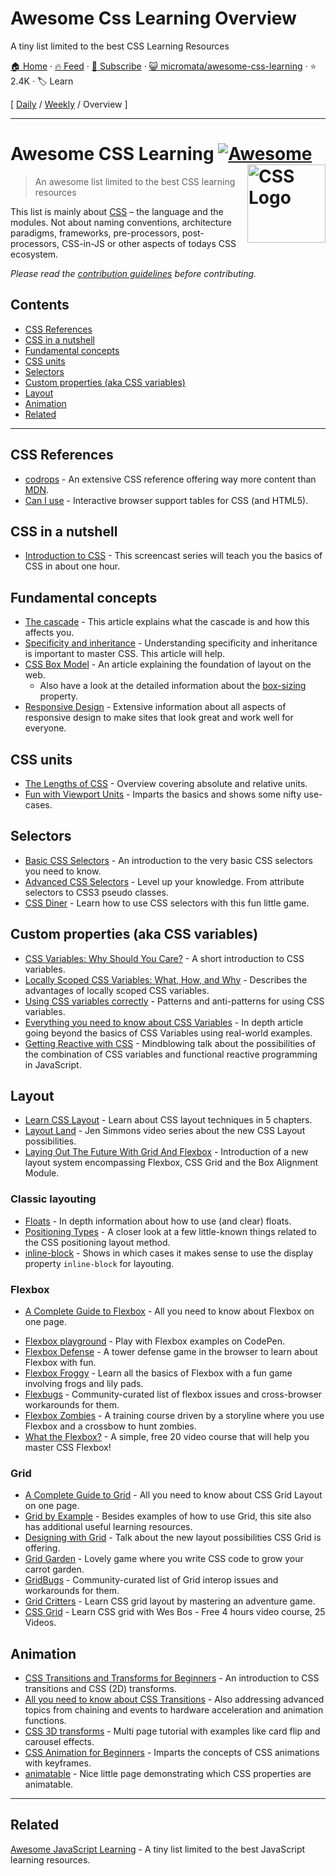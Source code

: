 # Awesome Css Learning Overview

A tiny list limited to the best CSS Learning Resources

[🏠 Home](/README.md) · [🔥 Feed](https://www.trackawesomelist.com/micromata/awesome-css-learning/rss.xml) · [📮 Subscribe](https://trackawesomelist.us17.list-manage.com/subscribe?u=d2f0117aa829c83a63ec63c2f&id=36a103854c) · [😺 micromata/awesome-css-learning](https://github.com/micromata/awesome-css-learning) · ⭐ 2.4K · 🏷️ Learn

[ [Daily](/content/micromata/awesome-css-learning/README.md) / [Weekly](/content/micromata/awesome-css-learning/week/README.md) / Overview ]

---

# Awesome CSS Learning [![Awesome](https://awesome.re/badge.svg)](https://awesome.re) <a href="https://developer.mozilla.org/docs/Web/CSS"><img src="https://upload.wikimedia.org/wikipedia/commons/d/d5/CSS3_logo_and_wordmark.svg" width="125" align="right" alt="CSS Logo"></a>

> An awesome list limited to the best CSS learning resources

This list is mainly about [CSS](https://developer.mozilla.org/docs/Web/CSS) – the language and the modules. Not about naming conventions, architecture paradigms, frameworks, pre-processors, post-processors, CSS-in-JS or other aspects of todays CSS ecosystem.

*Please read the [contribution guidelines](https://github.com/micromata/awesome-css-learning/blob/master/readme.md/.github/contributing.md) before contributing.*

## Contents

*   [CSS References](#css-references)
*   [CSS in a nutshell](#css-in-a-nutshell)
*   [Fundamental concepts](#fundamental-concepts)
*   [CSS units](#css-units)
*   [Selectors](#selectors)
*   [Custom properties (aka CSS variables)](#custom-properties-aka-css-variables)
*   [Layout](#layout)
*   [Animation](#animation)
*   [Related](#related)

***

## CSS References

*   [codrops](https://tympanus.net/codrops/css_reference/) - An extensive CSS reference offering way more content than [MDN](https://developer.mozilla.org/en-US/docs/Web/CSS/Reference).
*   [Can I use](https://caniuse.com) - Interactive browser support tables for CSS (and HTML5).

## CSS in a nutshell

*   [Introduction to CSS](https://scrimba.com/g/gintrotocss) - This screencast series will teach you the basics of CSS in about one hour.

## Fundamental concepts

*   [The cascade](https://developer.mozilla.org/en-US/docs/Web/CSS/Cascade) - This article explains what the cascade is and how this affects you.
*   [Specificity and inheritance](https://www.smashingmagazine.com/2010/04/css-specificity-and-inheritance/) - Understanding specificity and inheritance is important to master CSS. This article will help.
*   [CSS Box Model](https://developer.mozilla.org/en-US/docs/Learn/CSS/Introduction_to_CSS/Box_model) - An article explaining the foundation of layout on the web.
    *   Also have a look at the detailed information about the [box-sizing](https://css-tricks.com/box-sizing/) property.
*   [Responsive Design](https://web.dev/learn/design/) - Extensive information about all aspects of responsive design to make sites that look great and work well for everyone.

## CSS units

*   [The Lengths of CSS](https://css-tricks.com/the-lengths-of-css/) - Overview covering absolute and relative units.
*   [Fun with Viewport Units](https://css-tricks.com/fun-viewport-units/) - Imparts the basics and shows some nifty use-cases.

## Selectors

*   [Basic CSS Selectors](https://www.sitepoint.com/css-selectors/) - An introduction to the very basic CSS selectors you need to know.
*   [Advanced CSS Selectors](https://www.smashingmagazine.com/2009/08/taming-advanced-css-selectors/) - Level up your knowledge. From attribute selectors to CSS3 pseudo classes.
*   [CSS Diner](https://flukeout.github.io) - Learn how to use CSS selectors with this fun little game.

## Custom properties (aka CSS variables)

*   [CSS Variables: Why Should You Care?](https://developers.google.com/web/updates/2016/02/css-variables-why-should-you-care) - A short introduction to CSS variables.
*   [Locally Scoped CSS Variables: What, How, and Why](https://una.im/local-css-vars/) - Describes the advantages of locally scoped CSS variables.
*   [Using CSS variables correctly](https://www.madebymike.com.au/writing/using-css-variables/) - Patterns and anti-patterns for using CSS variables.
*   [Everything you need to know about CSS Variables](https://medium.freecodecamp.org/everything-you-need-to-know-about-css-variables-c74d922ea855) - In depth article going beyond the basics of CSS Variables using real-world examples.
*   [Getting Reactive with CSS](https://www.youtube.com/watch?v=4IRPxCMAIfA) - Mindblowing talk about the possibilities of the combination of CSS variables and functional reactive programming in JavaScript.

## Layout

*   [Learn CSS Layout](http://book.mixu.net/css) - Learn about CSS layout techniques in 5 chapters.
*   [Layout Land](https://www.youtube.com/channel/UC7TizprGknbDalbHplROtag) - Jen Simmons video series about the new CSS Layout possibilities.
*   [Laying Out The Future With Grid And Flexbox](https://www.youtube.com/watch?v=hj355PRbwSQ) - Introduction of a new layout system encompassing Flexbox, CSS Grid and the Box Alignment Module.

### Classic layouting

*   [Floats](https://tympanus.net/codrops/css_reference/float/) - In depth information about how to use (and clear) floats.
*   [Positioning Types](https://scotch.io/bar-talk/5-things-you-might-not-know-about-the-css-positioning-types) - A closer look at a few little-known things related to the CSS positioning layout method.
*   [inline-block](https://iamsteve.me/blog/entry/inline_block) - Shows in which cases it makes sense to use the display property `inline-block` for layouting.

### Flexbox

*   [A Complete Guide to Flexbox](https://css-tricks.com/snippets/css/a-guide-to-flexbox/) - All you need to know about Flexbox on one page.

<!--lint ignore no-dead-urls-->

*   [Flexbox playground](https://codepen.io/enxaneta/full/adLPwv) - Play with Flexbox examples on CodePen.
*   [Flexbox Defense](http://www.flexboxdefense.com) - A tower defense game in the browser to learn about Flexbox with fun.
*   [Flexbox Froggy](https://flexboxfroggy.com) - Learn all the basics of Flexbox with a fun game involving frogs and lily pads.
*   [Flexbugs](https://github.com/philipwalton/flexbugs) - Community-curated list of flexbox issues and cross-browser workarounds for them.
*   [Flexbox Zombies](https://flexboxzombies.com) - A training course driven by a storyline where you use Flexbox and a crossbow to hunt zombies.
*   [What the Flexbox?](https://flexbox.io/) - A simple, free 20 video course that will help you master CSS Flexbox!

### Grid

*   [A Complete Guide to Grid](https://css-tricks.com/snippets/css/complete-guide-grid/) - All you need to know about CSS Grid Layout on one page.
*   [Grid by Example](https://gridbyexample.com) - Besides examples of how to use Grid, this site also has additional useful learning resources.
*   [Designing with Grid](https://talks.jensimmons.com/J5VRbA/designing-with-grid) - Talk about the new layout possibilities CSS Grid is offering.
*   [Grid Garden](https://cssgridgarden.com) - Lovely game where you write CSS code to grow your carrot garden.
*   [GridBugs](https://github.com/rachelandrew/gridbugs) - Community-curated list of Grid interop issues and workarounds for them.
*   [Grid Critters](https://www.gridcritters.com) - Learn CSS grid layout by mastering an adventure game.
*   [CSS Grid](https://cssgrid.io) - Learn CSS grid with Wes Bos - Free 4 hours video course, 25 Videos.

## Animation

*   [CSS Transitions and Transforms for Beginners](https://robots.thoughtbot.com/transitions-and-transforms) - An introduction to CSS transitions and CSS (2D) transforms.
*   [All you need to know about CSS Transitions](https://blog.alexmaccaw.com/all-you-need-to-know-about-css-transitions/) - Also addressing advanced topics from chaining and events to hardware acceleration and animation functions.
*   [CSS 3D transforms](https://3dtransforms.desandro.com) - Multi page tutorial with examples like card flip and carousel effects.
*   [CSS Animation for Beginners](https://robots.thoughtbot.com/css-animation-for-beginners) - Imparts the concepts of CSS animations with keyframes.
*   [animatable](http://leaverou.github.io/animatable/) - Nice little page demonstrating which CSS properties are animatable.

***

## Related

[Awesome JavaScript Learning](https://github.com/micromata/awesome-javascript-learning) - A tiny list limited to the best JavaScript learning resources.

